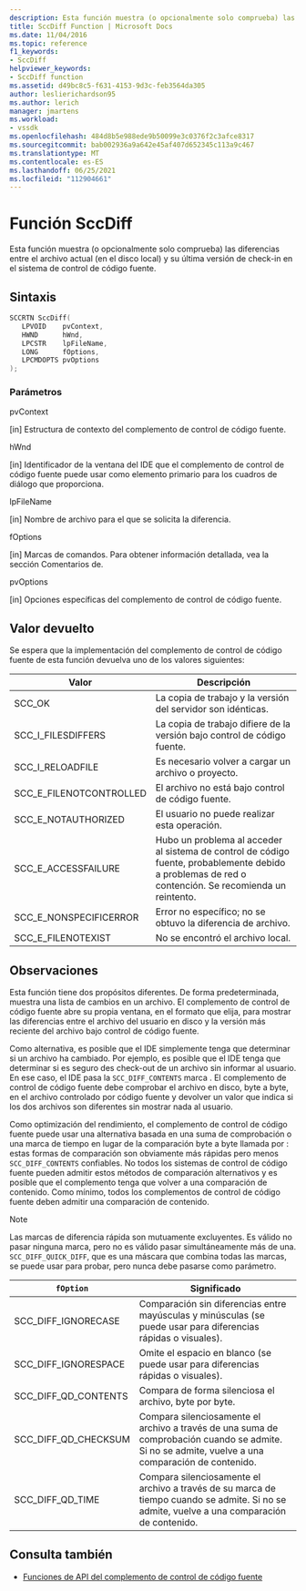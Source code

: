 ```yaml
---
description: Esta función muestra (o opcionalmente solo comprueba) las diferencias entre el archivo actual (en el disco local) y su última versión de check-in en el sistema de control de código fuente.
title: SccDiff Function | Microsoft Docs
ms.date: 11/04/2016
ms.topic: reference
f1_keywords:
- SccDiff
helpviewer_keywords:
- SccDiff function
ms.assetid: d49bc8c5-f631-4153-9d3c-feb3564da305
author: leslierichardson95
ms.author: lerich
manager: jmartens
ms.workload:
- vssdk
ms.openlocfilehash: 484d8b5e988ede9b50099e3c0376f2c3afce8317
ms.sourcegitcommit: bab002936a9a642e45af407d652345c113a9c467
ms.translationtype: MT
ms.contentlocale: es-ES
ms.lasthandoff: 06/25/2021
ms.locfileid: "112904661"
---
```

# <a name="sccdiff-function"></a>Función SccDiff
Esta función muestra (o opcionalmente solo comprueba) las diferencias entre el archivo actual (en el disco local) y su última versión de check-in en el sistema de control de código fuente.

## <a name="syntax"></a>Sintaxis

```cpp
SCCRTN SccDiff(
   LPVOID    pvContext,
   HWND      hWnd,
   LPCSTR    lpFileName,
   LONG      fOptions,
   LPCMDOPTS pvOptions
);
```

### <a name="parameters"></a>Parámetros
 pvContext

[in] Estructura de contexto del complemento de control de código fuente.

 hWnd

[in] Identificador de la ventana del IDE que el complemento de control de código fuente puede usar como elemento primario para los cuadros de diálogo que proporciona.

 lpFileName

[in] Nombre de archivo para el que se solicita la diferencia.

 fOptions

[in] Marcas de comandos. Para obtener información detallada, vea la sección Comentarios de.

 pvOptions

[in] Opciones específicas del complemento de control de código fuente.

## <a name="return-value"></a>Valor devuelto
 Se espera que la implementación del complemento de control de código fuente de esta función devuelva uno de los valores siguientes:

|Valor|Descripción|
|-----------|-----------------|
|SCC_OK|La copia de trabajo y la versión del servidor son idénticas.|
|SCC_I_FILESDIFFERS|La copia de trabajo difiere de la versión bajo control de código fuente.|
|SCC_I_RELOADFILE|Es necesario volver a cargar un archivo o proyecto.|
|SCC_E_FILENOTCONTROLLED|El archivo no está bajo control de código fuente.|
|SCC_E_NOTAUTHORIZED|El usuario no puede realizar esta operación.|
|SCC_E_ACCESSFAILURE|Hubo un problema al acceder al sistema de control de código fuente, probablemente debido a problemas de red o contención. Se recomienda un reintento.|
|SCC_E_NONSPECIFICERROR|Error no específico; no se obtuvo la diferencia de archivo.|
|SCC_E_FILENOTEXIST|No se encontró el archivo local.|

## <a name="remarks"></a>Observaciones
 Esta función tiene dos propósitos diferentes. De forma predeterminada, muestra una lista de cambios en un archivo. El complemento de control de código fuente abre su propia ventana, en el formato que elija, para mostrar las diferencias entre el archivo del usuario en disco y la versión más reciente del archivo bajo control de código fuente.

 Como alternativa, es posible que el IDE simplemente tenga que determinar si un archivo ha cambiado. Por ejemplo, es posible que el IDE tenga que determinar si es seguro des check-out de un archivo sin informar al usuario. En ese caso, el IDE pasa la `SCC_DIFF_CONTENTS` marca . El complemento de control de código fuente debe comprobar el archivo en disco, byte a byte, en el archivo controlado por código fuente y devolver un valor que indica si los dos archivos son diferentes sin mostrar nada al usuario.

 Como optimización del rendimiento, el complemento de control de código fuente puede usar una alternativa basada en una suma de comprobación o una marca de tiempo en lugar de la comparación byte a byte llamada por : estas formas de comparación son obviamente más rápidas pero menos `SCC_DIFF_CONTENTS` confiables. No todos los sistemas de control de código fuente pueden admitir estos métodos de comparación alternativos y es posible que el complemento tenga que volver a una comparación de contenido. Como mínimo, todos los complementos de control de código fuente deben admitir una comparación de contenido.

> [!NOTE]
> Las marcas de diferencia rápida son mutuamente excluyentes. Es válido no pasar ninguna marca, pero no es válido pasar simultáneamente más de una. `SCC_DIFF_QUICK_DIFF`, que es una máscara que combina todas las marcas, se puede usar para probar, pero nunca debe pasarse como parámetro.

|`fOption`|Significado|
|---------------|-------------|
|SCC_DIFF_IGNORECASE|Comparación sin diferencias entre mayúsculas y minúsculas (se puede usar para diferencias rápidas o visuales).|
|SCC_DIFF_IGNORESPACE|Omite el espacio en blanco (se puede usar para diferencias rápidas o visuales).|
|SCC_DIFF_QD_CONTENTS|Compara de forma silenciosa el archivo, byte por byte.|
|SCC_DIFF_QD_CHECKSUM|Compara silenciosamente el archivo a través de una suma de comprobación cuando se admite. Si no se admite, vuelve a una comparación de contenido.|
|SCC_DIFF_QD_TIME|Compara silenciosamente el archivo a través de su marca de tiempo cuando se admite. Si no se admite, vuelve a una comparación de contenido.|

## <a name="see-also"></a>Consulta también
- [Funciones de API del complemento de control de código fuente](../extensibility/source-control-plug-in-api-functions.md)
